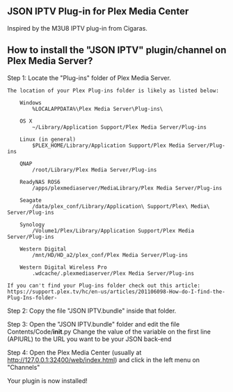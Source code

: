 JSON IPTV Plug-in for Plex Media Center
---
Inspired by the M3U8 IPTV plug-in from Cigaras.

How to install the "JSON IPTV" plugin/channel on Plex Media Server?
--

Step 1:
	Locate the "Plug-ins" folder of Plex Media Server.
	
	The location of your Plex Plug-ins folder is likely as listed below:
	
		Windows
			%LOCALAPPDATA%\Plex Media Server\Plug-ins\
		
		OS X
			~/Library/Application Support/Plex Media Server/Plug-ins
		
		Linux (in general)
			$PLEX_HOME/Library/Application Support/Plex Media Server/Plug-ins
		
		QNAP
			/root/Library/Plex Media Server/Plug-ins
		
		ReadyNAS ROS6
			/apps/plexmediaserver/MediaLibrary/Plex Media Server/Plug-ins
		
		Seagate
			/data/plex_conf/Library/Application\ Support/Plex\ Media\ Server/Plug-ins
		
		Synology
			/Volume1/Plex/Library/Application Support/Plex Media Server/Plug-ins
		
		Western Digital
			/mnt/HD/HD_a2/plex_conf/Plex Media Server/Plug-ins
		
		Western Digital Wireless Pro
			.wdcache/.plexmediaserver/Plex Media Server/Plug-ins
	
	If you can't find your Plug-ins folder check out this article:
	https://support.plex.tv/hc/en-us/articles/201106098-How-do-I-find-the-Plug-Ins-folder-
	
Step 2:
	Copy the file "JSON IPTV.bundle" inside that folder.
	
Step 3:
	Open the "JSON IPTV.bundle" folder and edit the file Contents/Code/__init__.py
	Change the value of the variable on the first line (APIURL) to the URL you want to be your JSON back-end

Step 4:
	Open the Plex Media Center (usually at http://127.0.0.1:32400/web/index.html) and click in the left menu on "Channels"

Your plugin is now installed!